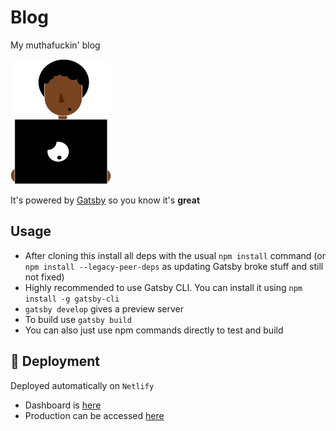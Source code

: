 # Blog

My muthafuckin' blog

![blog-logo](/static/images/blog-logo.png)

It's powered by [Gatsby](https://www.gatsbyjs.com/docs/?utm_source=starter&utm_medium=readme&utm_campaign=minimal-starter-ts) so you know it's **great**

## Usage

- After cloning this install all deps with the usual `npm install` command
  (or `npm install --legacy-peer-deps` as updating Gatsby broke stuff
  and still not fixed)
- Highly recommended to use Gatsby CLI. You can install it using `npm install -g gatsby-cli`
- `gatsby develop` gives a preview server
- To build use `gatsby build`
- You can also just use npm commands directly to test and build

## 🚀 Deployment

Deployed automatically on `Netlify`

- Dashboard is [here](https://app.netlify.com/sites/blog-n32/overview)
- Production can be accessed [here](blog.nairolf32.com)
